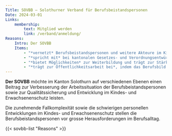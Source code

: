 ```yaml
---
Title: SOVBB – Solothurner Verband für Berufsbeistandspersonen
Date: 2024-03-01
Links:
    membership:
        text: Mitglied werden
        link: /verband/anmeldung/
Reasons:
    Intro: Der SOVBB
    Items:
        - "*vernetzt* Berufsbeistandspersonen und weitere Akteure im Kindes- und Erwachsenenschutz im Kanton Solothurn und fördert den fachlichen Austausch."
        - "*spricht mit* bei kantonalen Gesetzes- und Verordnungsentwürfen mit Relevanz für den Kindes- und Erwachsenenschutz und vertritt die Interessen seiner Mitglieder."
        - "*bietet Möglichkeiten* zur Weiterbildung und trägt zur Stärkung der Berufsidentität bei."
        - "*trägt zur Öffentlichkeitsarbeit bei*, indem das Berufsbild öffentlich gestärkt und über Relevanz und Aufgaben im Kindes- und Erwachsenenschutz informiert wird."
---
```

**Der SOVBB** möchte im Kanton Solothurn auf verschiedenen Ebenen einen Beitrag zur Verbesserung der Arbeitssituation der Berufsbeistandspersonen sowie zur Qualitätssicherung und Entwicklung im Kindes- und Erwachsenenschutz leisten.

Die zunehmende Fallkomplexität sowie die schwierigen personellen Entwicklungen im Kindes- und Erwachsenenschutz stellen die Berufsbeistandspersonen vor grosse Herausforderungen im Berufsalltag. 

{{< sovbb-list "Reasons" >}}